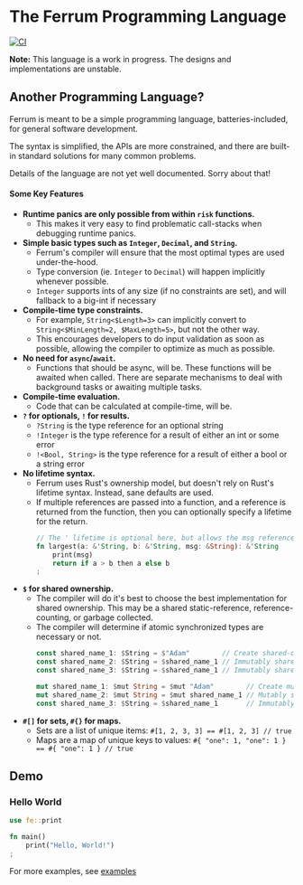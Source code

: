 # The Ferrum Programming Language

[![CI](https://github.com/ferrum-lang/ferrum/actions/workflows/ci.yml/badge.svg)](https://github.com/ferrum-lang/ferrum/actions/workflows/ci.yml)

**Note:** This language is a work in progress. The designs and implementations are unstable.

## Another Programming Language?
Ferrum is meant to be a simple programming language, batteries-included, for general software development.

The syntax is simplified, the APIs are more constrained, and there are built-in standard solutions for many common problems.

Details of the language are not yet well documented. Sorry about that!

#### Some Key Features
- **Runtime panics are only possible from within `risk` functions.**
  - This makes it very easy to find problematic call-stacks when debugging runtime panics.
- **Simple basic types such as `Integer`, `Decimal`, and `String`.**
  - Ferrum's compiler will ensure that the most optimal types are used under-the-hood.
  - Type conversion (ie. `Integer` to `Decimal`) will happen implicitly whenever possible.
  - `Integer` supports ints of any size (if no constraints are set), and will fallback to a big-int if necessary
- **Compile-time type constraints.**
  - For example, `String<$Length=3>` can implicitly convert to `String<$MinLength=2, $MaxLength=5>`, but not the other way.
  - This encourages developers to do input validation as soon as possible, allowing the compiler to optimize as much as possible.
- **No need for `async`/`await`.**
  - Functions that should be async, will be. These functions will be awaited when called. There are separate mechanisms to deal with background tasks or awaiting multiple tasks.
- **Compile-time evaluation.**
  - Code that can be calculated at compile-time, will be.
- **`?` for optionals, `!` for results.**
  - `?String` is the type reference for an optional string
  - `!Integer` is the type reference for a result of either an int or some error
  - `!<Bool, String>` is the type reference for a result of either a bool or a string error
- **No lifetime syntax.**
  - Ferrum uses Rust's ownership model, but doesn't rely on Rust's lifetime syntax. Instead, sane defaults are used.
  - If multiple references are passed into a function, and a reference is returned from the function, then you can optionally specify a lifetime for the return.
    ```rust
    // The ' lifetime is optional here, but allows the msg reference to not be tied to a, b, and return-type
    fn largest(a: &'String, b: &'String, msg: &String): &'String
        print(msg)
        return if a > b then a else b
    ;
    ```
- **`$` for shared ownership.**
  - The compiler will do it's best to choose the best implementation for shared ownership. This may be a shared static-reference, reference-counting, or garbage collected.
  - The compiler will determine if atomic synchronized types are necessary or not.
    ```rust
    const shared_name_1: $String = $"Adam"        // Create shared-ownership object
    const shared_name_2: $String = $shared_name_1 // Immutably share ownership
    const shared_name_3: $String = $shared_name_1 // Immutably share ownership

    mut shared_name_1: $mut String = $mut "Adam"        // Create mutable shared-ownership object
    mut shared_name_2: $mut String = $mut shared_name_1 // Mutably share ownership
    const shared_name_3: $String = $shared_name_1       // Immutably share ownership
    ```
- **`#[]` for sets, `#{}` for maps.**
  - Sets are a list of unique items: `#[1, 2, 3, 3] == #[1, 2, 3] // true`
  - Maps are a map of unique keys to values: `#{ "one": 1, "one": 1 } == #{ "one": 1 } // true`

## Demo

### Hello World
```rust
use fe::print

fn main()
    print("Hello, World!")
;
```

For more examples, see [examples](https://github.com/ferrum-lang/ferrum/tree/main/examples)
